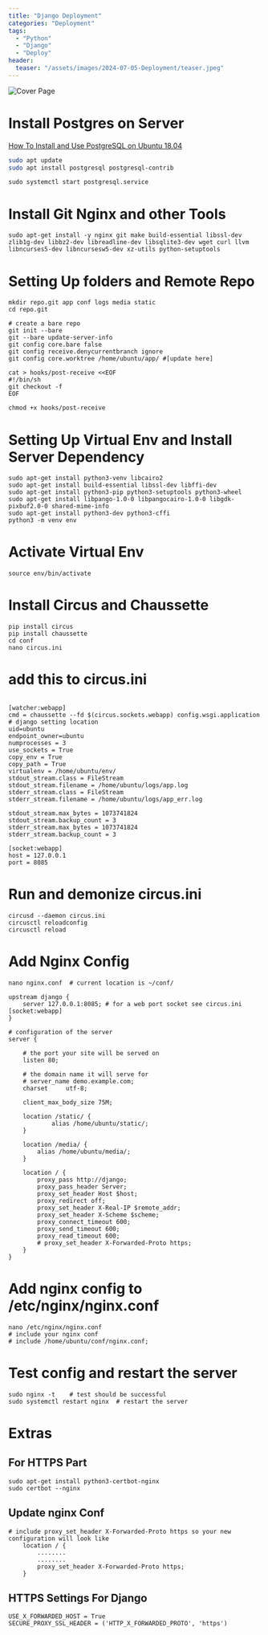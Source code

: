 ```yaml
---
title: "Django Deployment"
categories: "Deployment"
tags:
  - "Python"
  - "Django"
  - "Deploy"
header:
  teaser: "/assets/images/2024-07-05-Deployment/teaser.jpeg"
---
```



![Cover Page](/assets/images/2024-07-05-Deployment/cover.jpeg)

# Install Postgres on Server

[How To Install and Use PostgreSQL on Ubuntu 18.04](https://www.digitalocean.com/community/tutorials/how-to-install-and-use-postgresql-on-ubuntu-18-04)
```bash
sudo apt update
sudo apt install postgresql postgresql-contrib
```

```console
sudo systemctl start postgresql.service
```

# Install Git Nginx and other Tools

```console
sudo apt-get install -y nginx git make build-essential libssl-dev zlib1g-dev libbz2-dev libreadline-dev libsqlite3-dev wget curl llvm libncurses5-dev libncursesw5-dev xz-utils python-setuptools         
```
# Setting Up folders and Remote Repo

```console        
mkdir repo.git app conf logs media static
cd repo.git
```

```console
# create a bare repo
git init --bare
git --bare update-server-info
git config core.bare false
git config receive.denycurrentbranch ignore
git config core.worktree /home/ubuntu/app/ #[update here]
```

```console
cat > hooks/post-receive <<EOF
#!/bin/sh
git checkout -f
EOF
```

```console
chmod +x hooks/post-receive
```

# Setting Up Virtual Env and Install Server Dependency

```console
sudo apt-get install python3-venv libcairo2
sudo apt-get install build-essential libssl-dev libffi-dev
sudo apt-get install python3-pip python3-setuptools python3-wheel
sudo apt-get install libpango-1.0-0 libpangocairo-1.0-0 libgdk-pixbuf2.0-0 shared-mime-info
sudo apt-get install python3-dev python3-cffi
python3 -m venv env
```

# Activate Virtual Env

```console
source env/bin/activate
```

# Install Circus and Chaussette

```console
pip install circus
pip install chaussette
cd conf
nano circus.ini
```

# add this to circus.ini

```console
               
[watcher:webapp]
cmd = chaussette --fd $(circus.sockets.webapp) config.wsgi.application # django setting location
uid=ubuntu
endpoint_owner=ubuntu
numprocesses = 3
use_sockets = True
copy_env = True
copy_path = True
virtualenv = /home/ubuntu/env/
stdout_stream.class = FileStream
stdout_stream.filename = /home/ubuntu/logs/app.log
stderr_stream.class = FileStream
stderr_stream.filename = /home/ubuntu/logs/app_err.log

stdout_stream.max_bytes = 1073741824
stdout_stream.backup_count = 3
stderr_stream.max_bytes = 1073741824
stderr_stream.backup_count = 3

[socket:webapp]
host = 127.0.0.1
port = 8085
```
# Run and demonize circus.ini

```console
circusd --daemon circus.ini
circusctl reloadconfig
circusctl reload
```

# Add Nginx Config

```console
nano nginx.conf  # current location is ~/conf/
```
```console           
upstream django {
    server 127.0.0.1:8085; # for a web port socket see circus.ini [socket:webapp]
}

# configuration of the server
server {

    # the port your site will be served on
    listen 80;

    # the domain name it will serve for
    # server_name demo.example.com;
    charset     utf-8;

    client_max_body_size 75M;

    location /static/ {
            alias /home/ubuntu/static/;
    }

    location /media/ {
        alias /home/ubuntu/media/;
    }

    location / {
        proxy_pass http://django;
        proxy_pass_header Server;
        proxy_set_header Host $host;
        proxy_redirect off;
        proxy_set_header X-Real-IP $remote_addr;
        proxy_set_header X-Scheme $scheme;
        proxy_connect_timeout 600;
        proxy_send_timeout 600;
        proxy_read_timeout 600;
        # proxy_set_header X-Forwarded-Proto https;
    }
}
```

# Add nginx config to /etc/nginx/nginx.conf

```console
nano /etc/nginx/nginx.conf
# include your nginx conf
# include /home/ubuntu/conf/nginx.conf;
```
# Test config and restart the server

```console
sudo nginx -t    # test should be successful
sudo systemctl restart nginx  # restart the server
```

# Extras

## For HTTPS Part

```console
sudo apt-get install python3-certbot-nginx
sudo certbot --nginx
```
## Update nginx Conf

```console
# include proxy_set_header X-Forwarded-Proto https so your new configuration will look like
    location / {
        ........
        ........
        proxy_set_header X-Forwarded-Proto https;
    }
```
## HTTPS Settings For Django

```console 
USE_X_FORWARDED_HOST = True
SECURE_PROXY_SSL_HEADER = ('HTTP_X_FORWARDED_PROTO', 'https')
```
